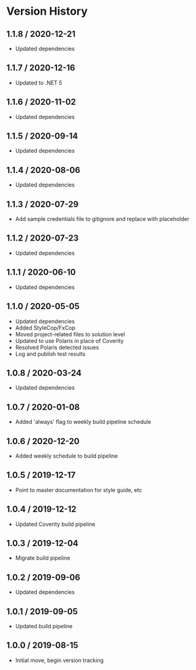 # Version History

## 1.1.8 / 2020-12-21

- Updated dependencies

## 1.1.7 / 2020-12-16

- Updated to .NET 5

## 1.1.6 / 2020-11-02

- Updated dependencies

## 1.1.5 / 2020-09-14

- Updated dependencies

## 1.1.4 / 2020-08-06

- Updated dependencies

## 1.1.3 / 2020-07-29

- Add sample credentials file to gitignore and replace with placeholder

## 1.1.2 / 2020-07-23

- Updated dependencies

## 1.1.1 / 2020-06-10

- Updated dependencies

## 1.1.0 / 2020-05-05

- Updated dependencies
- Added StyleCop/FxCop
- Moved project-related files to solution level
- Updated to use Polaris in place of Coverity
- Resolved Polaris detected issues
- Log and publish test results

## 1.0.8 / 2020-03-24

- Updated dependencies

## 1.0.7 / 2020-01-08

- Added 'always' flag to weekly build pipeline schedule

## 1.0.6 / 2020-12-20

- Added weekly schedule to build pipeline

## 1.0.5 / 2019-12-17

- Point to master documentation for style guide, etc

## 1.0.4 / 2019-12-12

- Updated Coverity build pipeline

## 1.0.3 / 2019-12-04

- Migrate build pipeline

## 1.0.2 / 2019-09-06

- Updated dependencies

## 1.0.1 / 2019-09-05

- Updated build pipeline

## 1.0.0 / 2019-08-15

- Initial move, begin version tracking
